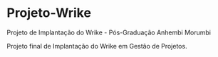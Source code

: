 # Projeto-Wrike
 Projeto de Implantação do Wrike - Pós-Graduação Anhembi Morumbi

 Projeto final de Implantação do Wrike em Gestão de Projetos.
